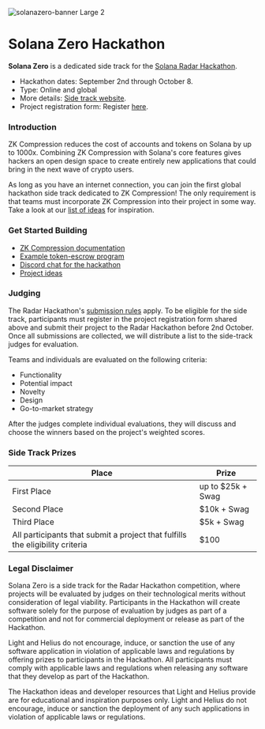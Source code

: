 
![solanazero-banner Large 2](https://github.com/user-attachments/assets/d4e5c1b7-3e1c-4abb-b660-cd96446a3c8c)


# Solana Zero Hackathon

**Solana Zero** is a dedicated side track for the [Solana Radar Hackathon](https://www.colosseum.org/radar).

* Hackathon dates: September 2nd through October 8.
* Type: Online and global
* More details: [Side track website](https://www.zkcompression.com/introduction/event).
* Project registration form: Register [here](https://forms.gle/2H8m4Uzv4syY8U3X8).


### Introduction

ZK Compression reduces the cost of accounts and tokens on Solana by up to 1000x. Combining ZK Compression with Solana's core features gives hackers an open design space to create entirely new applications that could bring in the next wave of crypto users.

As long as you have an internet connection, you can join the first global hackathon side track dedicated to ZK Compression! The only requirement is that teams must incorporate ZK Compression into their project in some way. Take a look at our [list of ideas](https://github.com/Lightprotocol/solana-zero-hackathon/blob/main/ideas.md) for inspiration.


### Get Started Building

* [ZK Compression documentation](https://www.zkcompression.com/)
* [Example token-escrow program](https://github.com/Lightprotocol/light-protocol/tree/main/examples/token-escrow/programs/token-escrow/src/escrow_with_pda)
* [Discord chat for the hackathon](https://discord.com/invite/qCv4Y7uYmh)
* [Project ideas](https://github.com/Lightprotocol/solana-zero-hackathon/blob/main/ideas.md)

### Judging
The Radar Hackathon's [submission rules](https://www.colosseum.org/_app/immutable/assets/Solana%20Radar%20Hackathon%20Official%20Rules%202024.8c044e21.pdf) apply. To be eligible for the side track, participants must register in the project registration form shared above and submit their project to the Radar Hackathon before 2nd October. Once all submissions are collected, we will distribute a list to the side-track judges for evaluation.

Teams and individuals are evaluated on the following criteria:

* Functionality
* Potential impact
* Novelty
* Design
* Go-to-market strategy

After the judges complete individual evaluations, they will discuss and choose the winners based on the project's weighted scores.

### Side Track Prizes

| Place                                           | Prize                                 |
|-------------------------------------------------|---------------------------------------|
| First Place                                     | up to $25k + Swag |
| Second Place                                    | $10k + Swag    |
| Third Place                                     | $5k + Swag     |
| All participants that submit a project that fulfills the eligibility criteria        | $100                 |


### Legal Disclaimer

Solana Zero is a side track for the Radar Hackathon competition, where projects will be evaluated by judges on their technological merits without consideration of legal viability. Participants in the Hackathon will create software solely for the purpose of evaluation by judges as part of a competition and not for commercial deployment or release as part of the Hackathon.

Light and Helius do not encourage, induce, or sanction the use of any software application in violation of applicable laws and regulations by offering prizes to participants in the Hackathon. All participants must comply with applicable laws and regulations when releasing any software that they develop as part of the Hackathon.

The Hackathon ideas and developer resources that Light and Helius provide are for educational and inspiration purposes only. Light and Helius do not encourage, induce or sanction the deployment of any such applications in violation of applicable laws or regulations.
